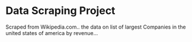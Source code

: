 # Data Scraping Project

Scraped from Wikipedia.com.. the data on list of largest Companies in the united states of america by revenue...